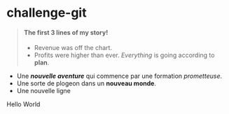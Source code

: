 
# challenge-git

> #### The first 3 lines of my story!
> - Revenue was off the chart.
> - Profits were higher than ever.
>  *Everything* is going according to **plan**.

- Une ***nouvelle aventure*** qui commence par une formation *prometteuse*.
- Une sorte de plogeon dans un **nouveau monde**.
- Une nouvelle ligne 

Hello World

